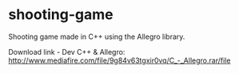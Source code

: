 # shooting-game
 Shooting game made in C++ using the Allegro library.

Download link - Dev C++ & Allegro:
http://www.mediafire.com/file/9g84v63tgxir0vq/C_-_Allegro.rar/file
